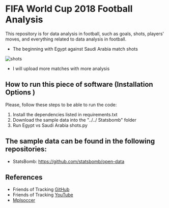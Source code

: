 # FIFA World Cup 2018 Football Analysis
This repository is for data analysis in football, such as goals, shots, players' moves, and everything related to data analysis in football.

- The beginning with  Egypt against Saudi Arabia match shots 

![shots](https://user-images.githubusercontent.com/56697867/182027030-41820fa6-647c-4f4a-a068-b22d782d62ed.png)

- I will upload more matches with more analysis

## How to run this piece of software (Installation Options )
Please, follow these steps to be able to run the code:
1. Install the dependencies listed in requirements.txt
2. Download the sample data into the "../../ Statsbomb" folder
3. Run Egypt vs Saudi Arabia shots.py

## The sample data can be found in the following repositories:
- StatsBomb: https://github.com/statsbomb/open-data

## References 
- Friends of Tracking <a href="https://github.com/Friends-of-Tracking-Data-FoTD">GitHub</a> 
- Friends of Tracking <a href="https://www.youtube.com/channel/UCUBFJYcag8j2rm_9HkrrA7w">YouTube</a> 
- <a href="https://mplsoccer.readthedocs.io/en/latest/index.html">Mplsoccer</a> 
